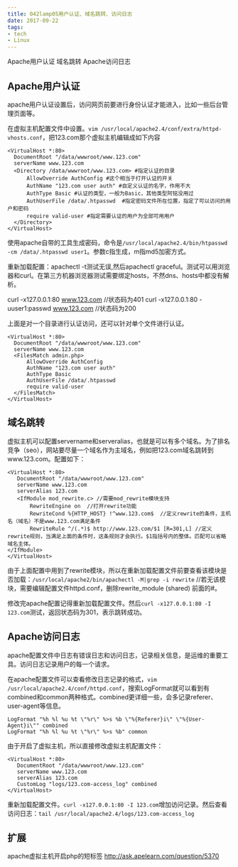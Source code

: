 ```yaml
---
title: 042lamp05用户认证、域名跳转、访问日志
date: 2017-09-22
tags:
- tech
- Linux
---
```


Apache用户认证
域名跳转
Apache访问日志

<!--more-->

## Apache用户认证
apache用户认证设置后，访问网页前要进行身份认证才能进入，比如一些后台管理页面等。

在虚拟主机配置文件中设置。`vim /usr/local/apache2.4/conf/extra/httpd-vhosts.conf`，把123.com那个虚拟主机编辑成如下内容
```
<VirtualHost *:80>
  DocumentRoot "/data/wwwroot/www.123.com"
  serverName www.123.com
  <Directory /data/wwwroot/www.123.com> #指定认证的目录
      AllowOverride AuthConfig #这个相当于打开认证的开关
      AuthName "123.com user auth" #自定义认证的名字，作用不大
      AuthType Basic #认证的类型，一般为Basic，其他类型阿铭没用过
      AuthUserFile /data/.htpasswd  #指定密码文件所在位置，指定了可以访问的用户和密码
      require valid-user #指定需要认证的用户为全部可用用户
  </Directory>
</VirtualHost>
```
使用apache自带的工具生成密码，命令是`/usr/local/apache2.4/bin/htpasswd -cm /data/.htpasswd user1`。参数c指生成，m指md5加密方式。

重新加载配置：apachectl -t测试无误,然后apachectl graceful。测试可以用浏览器和curl。在第三方机器浏览器测试需要绑定hosts，不然dns、hosts中都没有解析。

curl -x127.0.0.1:80 www.123.com //状态码为401
curl -x127.0.0.1:80 -uuser1:passwd www.123.com //状态码为200


上面是对一个目录进行认证访问，还可以针对单个文件进行认证。
```
<VirtualHost *:80>
  DocumentRoot "/data/wwwroot/www.123.com"
  serverName www.123.com
  <FilesMatch admin.php>
      AllowOverride AuthConfig
      AuthName "123.com user auth"
      AuthType Basic
      AuthUserFile /data/.htpasswd
      require valid-user
  </FilesMatch>
</VirtualHost>
```

## 域名跳转

虚拟主机可以配置servername和serveralias，也就是可以有多个域名。为了排名竞争（seo），网站要尽量一个域名作为主域名，例如把123.com域名跳转到www.123.com。配置如下：
```
<VirtualHost *:80>
   DocumentRoot "/data/wwwroot/www.123.com"
   serverName www.123.com
   serverAlias 123.com
   <IfModule mod_rewrite.c> //需要mod_rewrite模块支持
       RewriteEngine on  //打开rewrite功能
       RewriteCond %{HTTP_HOST} !^www.123.com$  //定义rewrite的条件，主机名（域名）不是www.123.com满足条件
       RewriteRule ^/(.*)$ http://www.123.com/$1 [R=301,L] //定义rewrite规则，当满足上面的条件时，这条规则才会执行。$1指括号内的整体。匹配可以省略域名主体。
</IfModule>
</VirtualHost>
```

由于上面配置中用到了rewrite模块，所以在重新加载配置文件前要查看该模块是否加载：`/usr/local/apache2/bin/apachectl -M|grep -i rewrite` //若无该模块，需要编辑配置文件httpd.conf，删除rewrite_module (shared) 前面的#。

修改完apache配置记得重新加载配置文件。然后`curl -x127.0.0.1:80 -I 123.com`测试，返回状态码为301，表示跳转成功。

## Apache访问日志

apache配置文件中日志有错误日志和访问日志，记录相关信息，是运维的重要工具。访问日志记录用户的每一个请求。

在apache配置文件可以查看修改日志记录的格式，`vim /usr/local/apache2.4/conf/httpd.conf`，搜索LogFormat就可以看到有combined和common两种格式。combined更详细一些，会多记录referer、user-agent等信息。
```
LogFormat "%h %l %u %t \"%r\" %>s %b \"%{Referer}i\" \"%{User-Agent}i\"" combined
LogFormat "%h %l %u %t \"%r\" %>s %b" common
```

由于开启了虚拟主机，所以直接修改虚拟主机配置文件：
```
<VirtualHost *:80>
   DocumentRoot "/data/wwwroot/www.123.com"
   serverName www.123.com
   serverAlias 123.com
   CustomLog "logs/123.com-access_log" combined
</VirtualHost>
```

重新加载配置文件。`curl -x127.0.0.1:80 -I 123.com`增加访问记录。然后查看访问日志：`tail /usr/local/apache2.4/logs/123.com-access_log`

## 扩展
apache虚拟主机开启php的短标签   http://ask.apelearn.com/question/5370
